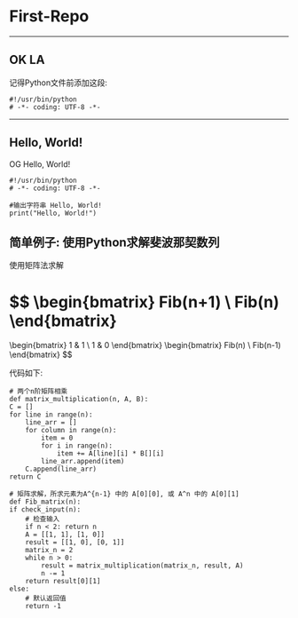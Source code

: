 # First-Repo
***
## OK LA  

记得Python文件前添加这段:  

    #!/usr/bin/python
    # -*- coding: UTF-8 -*-

***

## Hello, World!

OG Hello, World!

    #!/usr/bin/python
    # -*- coding: UTF-8 -*-

    #输出字符串 Hello, World!
    print("Hello, World!")

## 简单例子: 使用Python求解斐波那契数列

使用矩阵法求解

$$
\begin{bmatrix}
Fib(n+1) \\
Fib(n)
\end{bmatrix}
=
\begin{bmatrix}
1 & 1 \\
1 & 0
\end{bmatrix}
\begin{bmatrix}
Fib(n) \\
Fib(n-1)
\end{bmatrix}
$$

代码如下:

    # 两个n阶矩阵相乘
    def matrix_multiplication(n, A, B):
    C = []
    for line in range(n):
        line_arr = []
        for column in range(n):
            item = 0
            for i in range(n):
                item += A[line][i] * B[][i]
            line_arr.append(item)
        C.append(line_arr)
    return C

    # 矩阵求解，所求元素为A^{n-1} 中的 A[0][0], 或 A^n 中的 A[0][1]
    def Fib_matrix(n):
    if check_input(n):
        # 检查输入
        if n < 2: return n
        A = [[1, 1], [1, 0]]
        result = [[1, 0], [0, 1]]
        matrix_n = 2
        while n > 0:
            result = matrix_multiplication(matrix_n, result, A)
            n -= 1
        return result[0][1]
    else:
        # 默认返回值
        return -1


